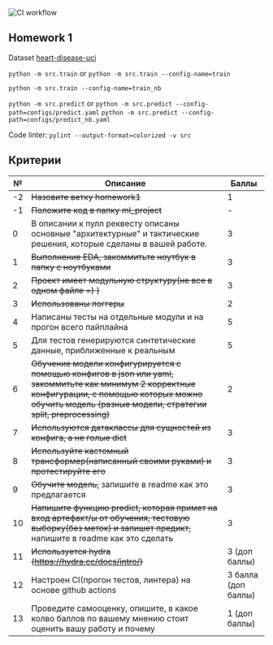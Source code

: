 ![CI workflow](https://github.com/made-ml-in-prod-2021/andyst75/actions/workflows/CI_homework1.yml/badge.svg?branch=homework1)

## Homework 1
Dataset [heart-disease-uci](https://www.kaggle.com/ronitf/heart-disease-uci)

`python -m src.train`
or
`python -m src.train --config-name=train`


`python -m src.train --config-name=train_nb`


`python -m src.predict` or 
`python -m src.predict --config-path=configs/predict.yaml`
`python -m src.predict --config-path=configs/predict_nb.yaml`

Code linter: `pylint --output-format=colorized -v src`

## Критерии

№ | Описание | Баллы
--- | --- | ---
-2 | ~~Назовите ветку homework1~~ | 1
-1 | ~~Положите код в папку ml_project~~ | -
0 | В описании к пулл реквесту описаны основные &quot;архитектурные&quot; и тактические решения, которые сделаны в вашей работе. | 3
1 | ~~Выполнение EDA, закоммитьте ноутбук в папку с ноутбуками~~ | 3
2 | ~~Проект имеет модульную структуру(не все в одном файле =) )~~ | 3
3 | ~~Использованы логгеры~~ | 2
4 | Написаны тесты на отдельные модули и на прогон всего пайплайна | 5
5 | Для тестов генерируются синтетические данные, приближенные к реальным | 5
6 | ~~Обучение модели конфигурируется с помощью конфигов в json или yaml, закоммитьте как минимум 2 корректные конфигурации, с помощью которых можно обучить модель (разные модели, стратегии split, preprocessing)~~ | 2
7 | ~~Используются датаклассы для сущностей из конфига, а не голые dict~~ | 3
8 | ~~Используйте кастомный трансформер(написанный своими руками) и протестируйте его~~ | 3
9 | ~~Обучите модель,~~ запишите в readme как это предлагается | 3
10 | ~~Напишите функцию predict, которая примет на вход артефакт/ы от обучения, тестовую выборку(без меток) и запишет предикт,~~ напишите в readme как это сделать | 3
11 | ~~Используется hydra  (https://hydra.cc/docs/intro/)~~ | 3 (доп баллы)
12 | Настроен CI(прогон тестов, линтера) на основе github actions  | 3 балла (доп баллы)
13 | Проведите самооценку, опишите, в какое колво баллов по вашему мнению стоит оценить вашу работу и почему | 1 (доп баллы)
